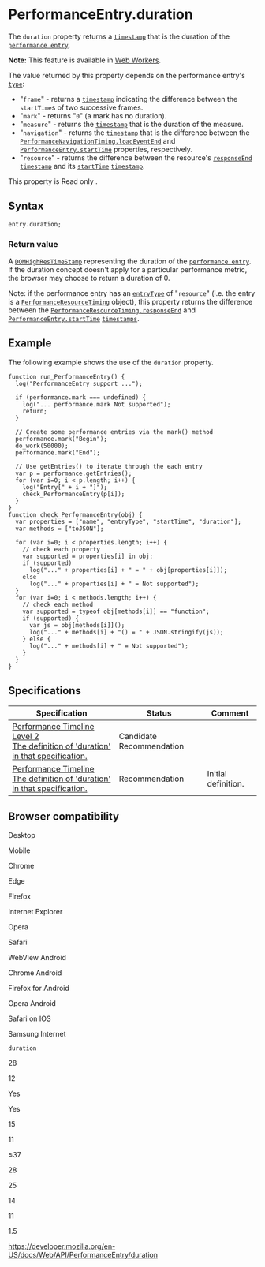 PerformanceEntry.duration
=========================

The `duration` property returns a [`timestamp`](../domhighrestimestamp) that is the duration of the [`performance entry`](../performanceentry).

**Note:** This feature is available in [Web Workers](../web_workers_api).

The value returned by this property depends on the performance entry's [`type`](entrytype):

-   "`frame`" - returns a [`timestamp`](../domhighrestimestamp) indicating the difference between the `startTime`s of two successive frames.
-   "`mark`" - returns "`0`" (a mark has no duration).
-   "`measure`" - returns the [`timestamp`](../domhighrestimestamp) that is the duration of the measure.
-   "`navigation`" - returns the [`timestamp`](../domhighrestimestamp) that is the difference between the [`PerformanceNavigationTiming.loadEventEnd`](../performancenavigationtiming/loadeventend) and [`PerformanceEntry.startTime`](starttime) properties, respectively.
-   "`resource`" - returns the difference between the resource's [`responseEnd`](../performanceresourcetiming/responseend) [`timestamp`](../domhighrestimestamp) and its [`startTime`](starttime) [`timestamp`](../domhighrestimestamp).

This property is <span class="badge inline readonly">Read only </span>.

Syntax
------

    entry.duration;

### Return value

A [`DOMHighResTimeStamp`](../domhighrestimestamp) representing the duration of the [`performance entry`](../performanceentry). If the duration concept doesn't apply for a particular performance metric, the browser may choose to return a duration of 0.

Note: if the performance entry has an [`entryType`](entrytype) of "`resource`" (i.e. the entry is a [`PerformanceResourceTiming`](../performanceresourcetiming) object), this property returns the difference between the [`PerformanceResourceTiming.responseEnd`](../performanceresourcetiming/responseend) and [`PerformanceEntry.startTime`](starttime) [`timestamps`](../domhighrestimestamp).

Example
-------

The following example shows the use of the `duration` property.

    function run_PerformanceEntry() {
      log("PerformanceEntry support ...");

      if (performance.mark === undefined) {
        log("... performance.mark Not supported");
        return;
      }

      // Create some performance entries via the mark() method
      performance.mark("Begin");
      do_work(50000);
      performance.mark("End");

      // Use getEntries() to iterate through the each entry
      var p = performance.getEntries();
      for (var i=0; i < p.length; i++) {
        log("Entry[" + i + "]");
        check_PerformanceEntry(p[i]);
      }
    }
    function check_PerformanceEntry(obj) {
      var properties = ["name", "entryType", "startTime", "duration"];
      var methods = ["toJSON"];

      for (var i=0; i < properties.length; i++) {
        // check each property
        var supported = properties[i] in obj;
        if (supported)
          log("..." + properties[i] + " = " + obj[properties[i]]);
        else
          log("..." + properties[i] + " = Not supported");
      }
      for (var i=0; i < methods.length; i++) {
        // check each method
        var supported = typeof obj[methods[i]] == "function";
        if (supported) {
          var js = obj[methods[i]]();
          log("..." + methods[i] + "() = " + JSON.stringify(js));
        } else {
          log("..." + methods[i] + " = Not supported");
        }
      }
    }

Specifications
--------------

<table><thead><tr class="header"><th>Specification</th><th>Status</th><th>Comment</th></tr></thead><tbody><tr class="odd"><td><a href="https://w3c.github.io/performance-timeline/#dom-performanceentry-duration">Performance Timeline Level 2<br />
<span class="small">The definition of 'duration' in that specification.</span></a></td><td><span class="spec-cr">Candidate Recommendation</span></td><td></td></tr><tr class="even"><td><a href="https://www.w3.org/TR/performance-timeline/#dom-performanceentry-duration">Performance Timeline<br />
<span class="small">The definition of 'duration' in that specification.</span></a></td><td><span class="spec-rec">Recommendation</span></td><td>Initial definition.</td></tr></tbody></table>

Browser compatibility
---------------------

Desktop

Mobile

Chrome

Edge

Firefox

Internet Explorer

Opera

Safari

WebView Android

Chrome Android

Firefox for Android

Opera Android

Safari on IOS

Samsung Internet

`duration`

28

12

Yes

Yes

15

11

≤37

28

25

14

11

1.5

<a href="https://developer.mozilla.org/en-US/docs/Web/API/PerformanceEntry/duration" class="_attribution-link">https://developer.mozilla.org/en-US/docs/Web/API/PerformanceEntry/duration</a>
